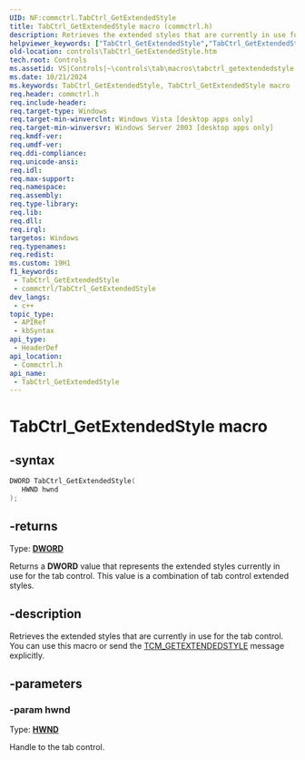 ```yaml
---
UID: NF:commctrl.TabCtrl_GetExtendedStyle
title: TabCtrl_GetExtendedStyle macro (commctrl.h)
description: Retrieves the extended styles that are currently in use for the tab control. You can use this macro or send the TCM_GETEXTENDEDSTYLE message explicitly.
helpviewer_keywords: ["TabCtrl_GetExtendedStyle","TabCtrl_GetExtendedStyle macro [Windows Controls]","_win32_TabCtrl_GetExtendedStyle","_win32_TabCtrl_GetExtendedStyle_cpp","commctrl/TabCtrl_GetExtendedStyle","controls.TabCtrl_GetExtendedStyle","controls._win32_TabCtrl_GetExtendedStyle"]
old-location: controls\TabCtrl_GetExtendedStyle.htm
tech.root: Controls
ms.assetid: VS|Controls|~\controls\tab\macros\tabctrl_getextendedstyle.htm
ms.date: 10/21/2024
ms.keywords: TabCtrl_GetExtendedStyle, TabCtrl_GetExtendedStyle macro [Windows Controls], _win32_TabCtrl_GetExtendedStyle, _win32_TabCtrl_GetExtendedStyle_cpp, commctrl/TabCtrl_GetExtendedStyle, controls.TabCtrl_GetExtendedStyle, controls._win32_TabCtrl_GetExtendedStyle
req.header: commctrl.h
req.include-header: 
req.target-type: Windows
req.target-min-winverclnt: Windows Vista [desktop apps only]
req.target-min-winversvr: Windows Server 2003 [desktop apps only]
req.kmdf-ver: 
req.umdf-ver: 
req.ddi-compliance: 
req.unicode-ansi: 
req.idl: 
req.max-support: 
req.namespace: 
req.assembly: 
req.type-library: 
req.lib: 
req.dll: 
req.irql: 
targetos: Windows
req.typenames: 
req.redist: 
ms.custom: 19H1
f1_keywords:
 - TabCtrl_GetExtendedStyle
 - commctrl/TabCtrl_GetExtendedStyle
dev_langs:
 - c++
topic_type:
 - APIRef
 - kbSyntax
api_type:
 - HeaderDef
api_location:
 - Commctrl.h
api_name:
 - TabCtrl_GetExtendedStyle
---
```


# TabCtrl_GetExtendedStyle macro

## -syntax

```cpp
DWORD TabCtrl_GetExtendedStyle(
   HWND hwnd
);
```

## -returns

Type: **[DWORD](/windows/desktop/winprog/windows-data-types)**

Returns a <b>DWORD</b> value that represents the extended styles currently in use for the tab control. This value is a combination of tab control extended styles.


## -description

Retrieves the extended styles that are currently in use for the tab control. You can use this macro or send the <a href="/windows/desktop/Controls/tcm-getextendedstyle">TCM_GETEXTENDEDSTYLE</a> message explicitly.

## -parameters

### -param hwnd

Type: <b><a href="/windows/desktop/WinProg/windows-data-types">HWND</a></b>

Handle to the tab control.
